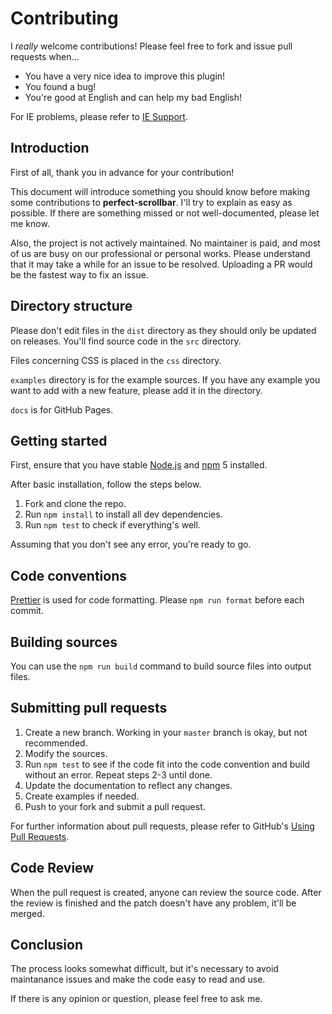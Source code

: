 # Contributing

I *really* welcome contributions! Please feel free to fork and issue pull
requests when...

* You have a very nice idea to improve this plugin!
* You found a bug!
* You're good at English and can help my bad English!

For IE problems, please refer
to [IE Support](https://github.com/noraesae/perfect-scrollbar#ie-support).

## Introduction

First of all, thank you in advance for your contribution!

This document will introduce something you should know before making some
contributions to **perfect-scrollbar**. I'll try to explain as easy as
possible. If there are something missed or not well-documented, please let me
know.

Also, the project is not actively maintained. No maintainer is paid, and most of
us are busy on our professional or personal works. Please understand that it may
take a while for an issue to be resolved. Uploading a PR would be the fastest
way to fix an issue.

## Directory structure

Please don't edit files in the `dist` directory as they should only be
updated on releases. You'll find source code in the `src` directory.

Files concerning CSS is placed in the `css` directory.

`examples` directory is for the example sources. If you have any example you
want to add with a new feature, please add it in the directory.

`docs` is for GitHub Pages.

## Getting started

First, ensure that you have stable [Node.js](https://nodejs.org/)
and [npm](https://npmjs.com) 5 installed.

After basic installation, follow the steps below.

1. Fork and clone the repo.
1. Run `npm install` to install all dev dependencies.
1. Run `npm test` to check if everything's well.

Assuming that you don't see any error, you're ready to go.

## Code conventions

[Prettier](https://github.com/prettier/prettier) is used for code
formatting. Please `npm run format` before each commit.

## Building sources

You can use the `npm run build` command to build source files into output files.

## Submitting pull requests

1. Create a new branch. Working in your `master` branch is okay, but not
   recommended.
1. Modify the sources.
1. Run `npm test` to see if the code fit into the code convention and build
   without an error. Repeat steps 2-3 until done.
1. Update the documentation to reflect any changes.
1. Create examples if needed.
1. Push to your fork and submit a pull request.

For further information about pull requests, please refer to
GitHub's [Using Pull Requests](https://help.github.com/articles/using-pull-requests).

## Code Review

When the pull request is created, anyone can review the source code. After the
review is finished and the patch doesn't have any problem, it'll be merged.

## Conclusion

The process looks somewhat difficult, but it's necessary to avoid maintanance
issues and make the code easy to read and use.

If there is any opinion or question, please feel free to ask me.
